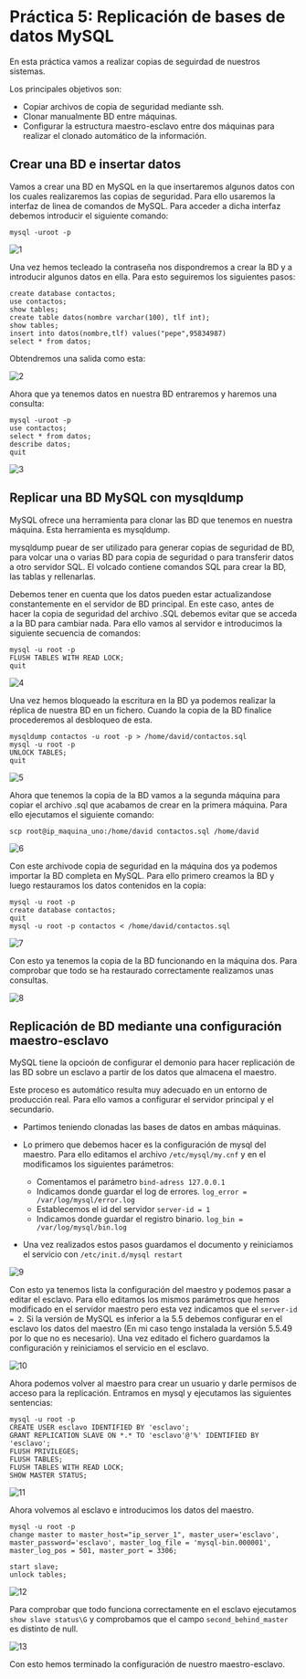 # Práctica 5: Replicación de bases de datos MySQL

En esta práctica vamos a realizar copias de seguirdad de nuestros sistemas.

Los principales objetivos son:
* Copiar archivos de copia de seguridad mediante ssh.
* Clonar manualmente BD entre máquinas.
* Configurar la estructura maestro-esclavo entre dos máquinas para realizar el clonado automático de la información.

## Crear una BD e insertar datos

Vamos a crear una BD en MySQL en la que insertaremos algunos datos con los cuales realizaremos las copias de seguridad. Para ello usaremos la interfaz de linea de comandos de MySQL. Para acceder a dicha interfaz debemos introducir el siguiente comando:

```
mysql -uroot -p
```

![1](Imagenes/1.png)

Una vez hemos tecleado la contraseña nos dispondremos a crear la BD y a introducir algunos datos en ella. Para esto seguiremos los siguientes pasos:

```
create database contactos;
use contactos;
show tables;
create table datos(nombre varchar(100), tlf int);
show tables;
insert into datos(nombre,tlf) values("pepe",95834987)
select * from datos;
```

Obtendremos una salida como esta:

![2](Imagenes/2.png)

Ahora que ya tenemos datos en nuestra BD entraremos y haremos una consulta:

```
mysql -uroot -p
use contactos;
select * from datos;
describe datos;
quit
```

![3](Imagenes/3.png)

## Replicar una BD MySQL con mysqldump

MySQL ofrece una herramienta para clonar las BD que tenemos en nuestra máquina. Esta herramienta es mysqldump.

mysqldump puear
de ser utilizado para generar copias de seguridad de BD, para volcar una o varias BD para copia de seguridad o para transferir datos a otro servidor SQL. El volcado contiene comandos SQL para crear la BD, las tablas y rellenarlas.

Debemos tener en cuenta que los datos pueden estar actualizandose constantemente en el servidor de BD principal. En este caso, antes de hacer la copia de seguridad del archivo .SQL debemos evitar que se acceda a la BD para cambiar nada. Para ello vamos al servidor e introducimos la siguiente secuencia de comandos:

```
mysql -u root -p
FLUSH TABLES WITH READ LOCK;
quit
```

![4](Imagenes/4.png)

Una vez hemos bloqueado la escritura en la BD ya podemos realizar la réplica de nuestra BD en un fichero. Cuando la copia de la BD finalice procederemos al desbloqueo de esta.

```
mysqldump contactos -u root -p > /home/david/contactos.sql
mysql -u root -p
UNLOCK TABLES;
quit
```

![5](Imagenes/5.png)

Ahora que tenemos la copia de la BD vamos a la segunda máquina  para copiar el archivo .sql que acabamos de crear en la primera máquina. Para ello ejecutamos el siguiente comando:

```
scp root@ip_maquina_uno:/home/david contactos.sql /home/david
```

![6](Imagenes/6.png)

Con este archivode copia de seguridad en la máquina dos ya podemos importar la BD completa en MySQL. Para ello primero creamos la BD y luego restauramos los datos contenidos en la copia:

```
mysql -u root -p
create database contactos;
quit
mysql -u root -p contactos < /home/david/contactos.sql
```

![7](Imagenes/7.png)

Con esto ya tenemos la copia de la BD funcionando en la máquina dos. Para comprobar que todo se ha restaurado correctamente realizamos unas consultas.

![8](Imagenes/8.png)

## Replicación de BD mediante una configuración maestro-esclavo

MySQL tiene la opcioón de configurar el demonio para hacer replicación de las BD sobre un esclavo a partir de los datos que almacena el maestro.

Este proceso es automático resulta muy adecuado en un entorno de producción real. Para ello vamos a configurar el servidor principal y el secundario.

* Partimos teniendo clonadas las bases de datos en ambas máquinas.

* Lo primero que debemos hacer es la configuración de mysql del maestro. Para ello editamos el archivo `/etc/mysql/my.cnf` y en el modificamos los siguientes parámetros:
   * Comentamos el parámetro `bind-adress 127.0.0.1`
   * Indicamos donde guardar el log de errores. `log_error = /var/log/mysql/error.log`
   * Establecemos el id del servidor `server-id = 1`
   * Indicamos donde guardar el registro binario. `log_bin = /var/log/mysql/bin.log`
* Una vez realizados estos pasos guardamos el documento y reiniciamos el servicio con `/etc/init.d/mysql restart`

![9](Imagenes/9.png)

Con esto ya tenemos lista la configuración del maestro y podemos pasar a editar el esclavo. Para ello editamos los mismos parámetros que hemos modificado en el servidor maestro pero esta vez indicamos que el `server-id = 2`. Si la versión de MySQL es inferior a la 5.5 debemos configurar en el esclavo los datos del maestro (En mi caso tengo instalada la versión 5.5.49 por lo que no es necesario). Una vez editado el fichero guardamos la configuración y reiniciamos el servicio en el esclavo.

![10](Imagenes/10.png)

Ahora podemos volver al maestro para crear un usuario y darle permisos de acceso para la replicación. Entramos en mysql y ejecutamos las siguientes sentencias:

```
mysql -u root -p
CREATE USER esclavo IDENTIFIED BY 'esclavo';
GRANT REPLICATION SLAVE ON *.* TO 'esclavo'@'%' IDENTIFIED BY 'esclavo';
FLUSH PRIVILEGES;
FLUSH TABLES;
FLUSH TABLES WITH READ LOCK;
SHOW MASTER STATUS;
```

![11](Imagenes/11.png)

Ahora volvemos al esclavo e introducimos los datos del maestro.

```
mysql -u root -p
change master to master_host="ip_server_1", master_user='esclavo', master_password='esclavo', master_log_file = 'mysql-bin.000001', master_log_pos = 501, master_port = 3306;

start slave;
unlock tables;
```

![12](Imagenes/12.png)

Para comprobar que todo funciona correctamente en el esclavo ejecutamos `show slave status\G` y comprobamos que el campo `second_behind_master` es distinto de null.

![13](Imagenes/13.png)

Con esto hemos terminado la configuración de nuestro maestro-esclavo.
